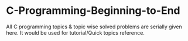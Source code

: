 # C-Programming-Beginning-to-End
All C programming topics & topic wise solved problems are serially given here. It would be used for tutorial/Quick topics reference.
